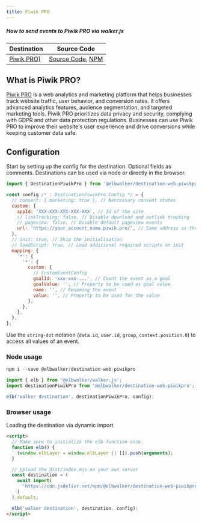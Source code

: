 ```yaml
---
title: Piwik PRO
---
```


##### How to send events to Piwik PRO via walker.js

| Destination                                                | Source Code                                                                                                                                                 |
|------------------------------------------------------------|-------------------------------------------------------------------------------------------------------------------------------------------------------------|
| [Piwik PRO)](https://docs.elbwalker.com/destinations/details/piwik-pro) | [Source Code](https://github.com/elbwalker/walker.js/tree/main/destinations/piwik-pro), [NPM](https://www.npmjs.com/package/@elbwalker/destination-web-piwikpro) |

## What is Piwik PRO?

[Piwik PRO](https://piwik.pro/) is a web analytics and marketing platform that helps businesses track website traffic, user behavior, and conversion rates. It offers advanced analytics features, audience segmentation, and targeted marketing tools. Piwik PRO prioritizes data privacy and security, complying with GDPR and other data protection regulations. Businesses can use Piwik PRO to improve their website's user experience and drive conversions while keeping customer data safe.

## Configuration

Start by setting up the config for the destination. Optional fields as comments. Destinations can be used via node or directly in the browser.

```js
import { DestinationPiwikPro } from '@elbwalker/destination-web-piwikpro';

const config /* : DestinationPiwikPro.Config */ = {
  // consent: { marketing: true }, // Neccessary consent states
  custom: {
    appId: 'XXX-XXX-XXX-XXX-XXX', // Id of the site
    // linkTracking: false, // Disable download and outlink tracking
    // pageview: false, // Disable default pageview events
    url: 'https://your_account_name.piwik.pro/', // Same address as the login
  },
  // init: true, // Skip the initialisation
  // loadScript: true, // Load additional required scripts on init
  mapping: {
    '*': {
      '*': {
        custom: {
          // CustomEventConfig
          goalId: 'xxx-xxx-...', // Count the event as a goal
          goalValue: '', // Property to be used as goal value
          name: '', // Renaming the event
          value: '', // Property to be used for the value
        },
      },
    },
  },
};
```

Use the `string-dot` notation (`data.id`, `user.id`, `group`, `context.position.0`) to access all values of an event.

### Node usage

```js
npm i --save @elbwalker/destination-web-piwikpro
```

```js
import { elb } from '@elbwalker/walker.js';
import destinationPiwikPro from '@elbwalker/destination-web-piwikpro';

elb('walker destination', destinationPiwikPro, config);
```

### Browser usage

Loading the destination via dynamic import

```html
<script>
  // Make sure to initialize the elb function once.
  function elb() {
    (window.elbLayer = window.elbLayer || []).push(arguments);
  }

  // Upload the dist/index.mjs on your own server
  const destination = (
    await import(
      'https://cdn.jsdelivr.net/npm/@elbwalker/destination-web-piwikpro/dist/index.mjs'
    )
  ).default;

  elb('walker destination', destination, config);
</script>
```
